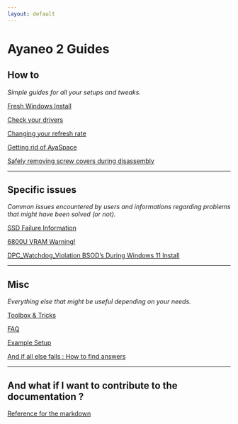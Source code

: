 ```yaml
---
layout: default
---
```

# Ayaneo 2 Guides

## How to

_Simple guides for all your setups and tweaks._

[Fresh Windows Install](./fresh-windows-install.html)

[Check your drivers](./check-your-drivers.html)

[Changing your refresh rate](./changing-refresh-rate.html)

[Getting rid of AyaSpace](./getting-rid-of-ayaspace.html)

[Safely removing screw covers during disassembly](./removing-screw-covers.html)

***

## Specific issues

_Common issues encountered by users and informations regarding problems that might have been solved (or not)._

[SSD Failure Information](./ssd-failure-information.html)

[6800U VRAM Warning!](./6800U_vram.html)

[DPC_Watchdog_Violation BSOD’s During Windows 11 Install](./bsod-during-windows-install.html)

***

## Misc

_Everything else that might be useful depending on your needs._

[Toolbox & Tricks](./toolbox-tricks.md)

[FAQ](./faq.html)

[Example Setup](./example-setup.html)

[And if all else fails : How to find answers](./how-to-find-answers.html)

***

## And what if I want to contribute to the documentation ? 

[Reference for the markdown](https://github.com/pages-themes/tactile/edit/master/index.md)
